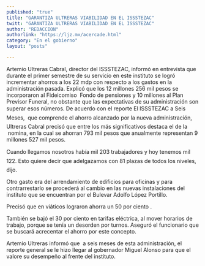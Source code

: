 ```yaml
---
published: "true"
title: "GARANTIZA ULTRERAS VIABILIDAD EN EL ISSSTEZAC"
twitt: "GARANTIZA ULTRERAS VIABILIDAD EN EL ISSSTEZAC"
author: "REDACCION"
authorlink: "https://ljz.mx/acercade.html"
category: "En el gobierno"
layout: "posts"

---
```



  Artemio Ultreras Cabral, director del ISSSTEZAC, informó en entrevista que durante el primer semestre de su servicio en este instituto se logró incrementar ahorros a los 22 mdp con respecto a los gastos en la administración pasada. Explicó que los 12 millones 256 mil pesos se incorporaron al Fideicomiso  Fondo de pensiones y 10 millones al Plan Previsor Funeral, no obstante que las expectativas de su administración son superar esos números. De acuerdo con el reporte El ISSSTEZAC a Seis Meses,  que comprende el ahorro alcanzado por la nueva administración, Ultreras Cabral precisó que entre los más significativos destaca el de la  nomina, en la cual se ahorran 793 mil pesos que anualmente representan 9 millones 527 mil pesos.



  Cuando llegamos nosotros había mil 203 trabajadores y hoy tenemos mil 122. Esto quiere decir que adelgazamos con 81 plazas de todos los niveles, dijo.



  Otro gasto era del arrendamiento de edificios para oficinas y para contrarrestarlo se procederá al cambio en las nuevas instalaciones del instituto que se encuentran por el Bulevar Adolfo López Portillo.



  Precisó que en viáticos lograron ahorra un 50 por ciento .



  También se bajó el 30 por ciento en tarifas eléctrica, al mover horarios de trabajo, porque se tenía un desorden por turnos. Aseguró el funcionario que se buscará acrecentar el ahorro por este concepto.



  Artemio Ultreras informó que  a seis meses de esta administración, el reporte general se le hizo llegar al gobernador Miguel Alonso para que el valore su desempeño al frente del instituto.

